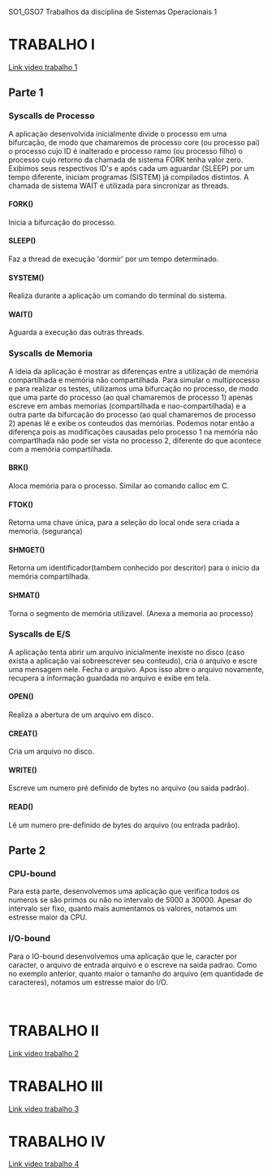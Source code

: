 SO1_GSO7
Trabalhos da disciplina de Sistemas Operacionais 1

<h1>TRABALHO I</h1>
<a href = "https://www.google.com">Link video trabalho 1</a>

<h2>Parte 1</h2>	
<h3>Syscalls de Processo</h3>
<p>A aplicação desenvolvida inicialmente divide o processo em uma bifurcação, de modo que chamaremos de processo core (ou processo pai) o processo cujo ID é inalterado e processo ramo (ou processo filho) o processo cujo retorno da chamada de sistema FORK tenha valor zero.
Exibimos seus respectivos ID's e após cada um aguardar (SLEEP) por um tempo diferente, iniciam programas (SISTEM) já compilados distintos. A chamada de sistema WAIT é utilizada para sincronizar as threads.</p>
<h4>FORK()</h4>Inicia a bifurcação do processo.
<h4>SLEEP()</h4>Faz a thread de execução 'dormir' por um tempo determinado.
<h4>SYSTEM()</h4>Realiza durante a aplicação um comando do terminal do sistema.
<h4>WAIT()</h4>Aguarda a execução das outras threads.

<h3>Syscalls de Memoria</h3>
<p>A ideia da aplicação é mostrar as diferenças entre a utilização de memória compartilhada e memória não compartilhada.
Para simular o multiprocesso e para realizar os testes, utilizamos uma bifurcação no processo, de modo que uma parte do processo (ao qual chamaremos de processo 1) apenas escreve em ambas memorias (compartilhada e nao-compartilhada) e a outra parte da bifurcação do processo (ao qual chamaremos de processo 2) apenas lê e exibe os conteudos das memórias. Podemos notar então a diferença pois as modificações causadas pelo processo 1 na memória não compartlhada não pode ser vista no processo 2, diferente do que acontece com a memória compartilhada.</p>
<h4>BRK()</h4>Aloca memória para o processo. Similar ao comando calloc em C.
<h4>FTOK()</h4>Retorna uma chave única, para a seleção do local onde sera criada a memoria. (segurança)
<h4>SHMGET()</h4>Retorna um identificador(tambem conhecido por descritor) para o início da memória compartilhada.
<h4>SHMAT()</h4>Torna o segmento de memória utilizavel. (Anexa a memoria ao processo)

<h3>Syscalls de E/S</h3>
<p>A aplicação tenta abrir um arquivo inicialmente inexiste no disco (caso exista a aplicação vai sobreescrever seu conteudo), cria o arquivo e escre uma mensagem nele. Fecha o arquivo. Apos isso abre o arquivo novamente, recupera a informação guardada no arquivo e exibe em tela.</p>
<h4>OPEN()</h4>Realiza a abertura de um arquivo em disco.
<h4>CREAT()</h4>Cria um arquivo no disco.
<h4>WRITE()</h4>Escreve um numero pré definido de bytes no arquivo (ou saida padrão).
<h4>READ()</h4>Lê um numero pre-definido de bytes do arquivo (ou entrada padrão).

<h2>Parte 2</h2>
<h3>CPU-bound</h3>
<p>Para esta parte, desenvolvemos uma aplicação que verifica todos os numeros se são primos ou não no intervalo de 5000 a 30000. Apesar do intervalo ser fixo, quanto mais aumentamos os valores, notamos um estresse maior da CPU.</p>

<h3>I/O-bound</h3>
<p>Para o IO-bound desenvolvemos uma aplicação que le, caracter por caracter, o arquivo de entrada arquivo e o escreve na saida padrao. Como no exemplo anterior, quanto maior o tamanho do arquivo (em quantidade de caracteres), notamos um estresse maior do I/O.</p>
<br/>

<h1>TRABALHO II</h1>
<a href = "https://www.google.com">Link video trabalho 2</a>
<br/>

<h1>TRABALHO III</h1>
<a href = "https://www.google.com">Link video trabalho 3</a>
<br/>

<h1>TRABALHO IV</h1>
<a href = "https://www.google.com">Link video trabalho 4</a>
<br/>
